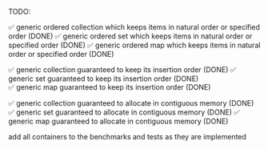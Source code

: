 TODO:

✅ generic ordered collection which keeps items in natural order or specified order (DONE)
✅ generic ordered set which keeps items in natural order or specified order (DONE)
✅ generic ordered map which keeps items in natural order or specified order (DONE)

✅ generic collection guaranteed to keep its insertion order (DONE)
✅ generic set guaranteed to keep its insertion order (DONE)  
✅ generic map guaranteed to keep its insertion order (DONE)

✅ generic collection guaranteed to allocate in contiguous memory (DONE)
✅ generic set guaranteed to allocate in contiguous memory (DONE) 
✅ generic map guaranteed to allocate in contiguous memory (DONE)

add all containers to the benchmarks and tests as they are implemented



